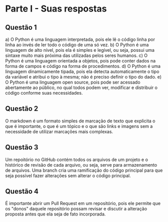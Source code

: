 # Parte I - Suas respostas

## Questão 1

a) O Python é uma linguagem interpretada, pois ele lê o código linha por linha ao invés de ler todo o código de uma só vez.
b) O Python é uma linguagem de alto nível, pois ela é simples e legível, ou seja, possui uma sintaxe muito mais próxima das utilizadas pelos seres humanos.
c) O Python é uma linguagem orientada a objetos, pois pode conter dados na forma de campos e código na forma de procedimentos.
d) O Python é uma linguagem dinamicamente tipada, pois ela detecta automaticamente o tipo da variável e atribui o tipo à mesma; não é preciso definir o tipo do dado.
e) O Python é uma linguagem open source, pois pode ser acessado abertamente ao público, no qual todos podem ver, modificar e distribuir o código conforme suas necessidades.

## Questão 2
O markdown é um formato simples de marcação de texto que explicita o que é importante, o que é um tópico e o que são links e imagens sem a necessidade de utilizar marcações mais complexas.
## Questão 3
Um repoitório no GitHub contém todos os arquivos de um projeto e o histórico de revisão de cada arquivo, ou seja, serve para armazenamento de arquivos. Uma branch cria uma ramificação do código principal para que seja possível fazer alterações sem alterar o código principal.
## Questão 4
É importante abrir um Pull Request em um repositório, pois ele permite que os "donos" daquele repositório possam revisar e discutir a alteração proposta antes que ela seja de fato incorporada.
